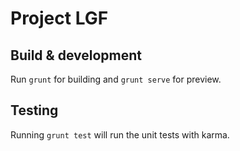 # Project LGF

## Build & development
Run `grunt` for building and `grunt serve` for preview.

## Testing
Running `grunt test` will run the unit tests with karma.
